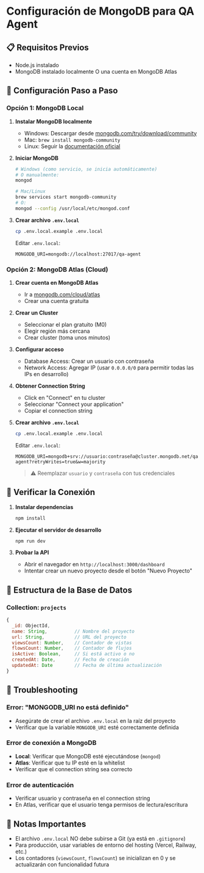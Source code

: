 # Configuración de MongoDB para QA Agent

## 📋 Requisitos Previos

- Node.js instalado
- MongoDB instalado localmente O una cuenta en MongoDB Atlas

## 🚀 Configuración Paso a Paso

### Opción 1: MongoDB Local

1. **Instalar MongoDB localmente**
   - Windows: Descargar desde [mongodb.com/try/download/community](https://www.mongodb.com/try/download/community)
   - Mac: `brew install mongodb-community`
   - Linux: Seguir la [documentación oficial](https://docs.mongodb.com/manual/administration/install-on-linux/)

2. **Iniciar MongoDB**
   ```bash
   # Windows (como servicio, se inicia automáticamente)
   # O manualmente:
   mongod
   
   # Mac/Linux
   brew services start mongodb-community
   # O:
   mongod --config /usr/local/etc/mongod.conf
   ```

3. **Crear archivo `.env.local`**
   ```bash
   cp .env.local.example .env.local
   ```
   
   Editar `.env.local`:
   ```
   MONGODB_URI=mongodb://localhost:27017/qa-agent
   ```

### Opción 2: MongoDB Atlas (Cloud)

1. **Crear cuenta en MongoDB Atlas**
   - Ir a [mongodb.com/cloud/atlas](https://www.mongodb.com/cloud/atlas)
   - Crear una cuenta gratuita

2. **Crear un Cluster**
   - Seleccionar el plan gratuito (M0)
   - Elegir región más cercana
   - Crear cluster (toma unos minutos)

3. **Configurar acceso**
   - Database Access: Crear un usuario con contraseña
   - Network Access: Agregar IP (usar `0.0.0.0/0` para permitir todas las IPs en desarrollo)

4. **Obtener Connection String**
   - Click en "Connect" en tu cluster
   - Seleccionar "Connect your application"
   - Copiar el connection string

5. **Crear archivo `.env.local`**
   ```bash
   cp .env.local.example .env.local
   ```
   
   Editar `.env.local`:
   ```
   MONGODB_URI=mongodb+srv://usuario:contraseña@cluster.mongodb.net/qa-agent?retryWrites=true&w=majority
   ```
   
   > ⚠️ Reemplazar `usuario` y `contraseña` con tus credenciales

## 🧪 Verificar la Conexión

1. **Instalar dependencias**
   ```bash
   npm install
   ```

2. **Ejecutar el servidor de desarrollo**
   ```bash
   npm run dev
   ```

3. **Probar la API**
   - Abrir el navegador en `http://localhost:3000/dashboard`
   - Intentar crear un nuevo proyecto desde el botón "Nuevo Proyecto"

## 📁 Estructura de la Base de Datos

### Collection: `projects`

```javascript
{
  _id: ObjectId,
  name: String,          // Nombre del proyecto
  url: String,           // URL del proyecto
  viewsCount: Number,    // Contador de vistas
  flowsCount: Number,    // Contador de flujos
  isActive: Boolean,     // Si está activo o no
  createdAt: Date,       // Fecha de creación
  updatedAt: Date        // Fecha de última actualización
}
```

## 🔧 Troubleshooting

### Error: "MONGODB_URI no está definido"
- Asegúrate de crear el archivo `.env.local` en la raíz del proyecto
- Verificar que la variable `MONGODB_URI` esté correctamente definida

### Error de conexión a MongoDB
- **Local**: Verificar que MongoDB esté ejecutándose (`mongod`)
- **Atlas**: Verificar que tu IP esté en la whitelist
- Verificar que el connection string sea correcto

### Error de autenticación
- Verificar usuario y contraseña en el connection string
- En Atlas, verificar que el usuario tenga permisos de lectura/escritura

## 📝 Notas Importantes

- El archivo `.env.local` NO debe subirse a Git (ya está en `.gitignore`)
- Para producción, usar variables de entorno del hosting (Vercel, Railway, etc.)
- Los contadores (`viewsCount`, `flowsCount`) se inicializan en 0 y se actualizarán con funcionalidad futura
